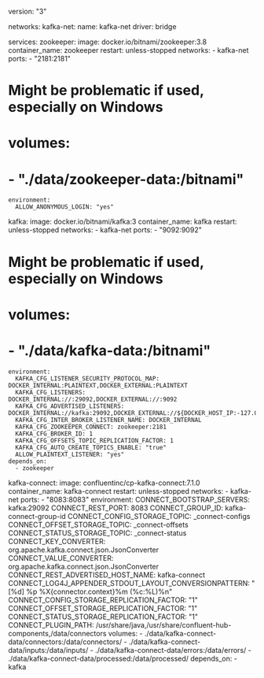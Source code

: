 version: "3"

networks:
  kafka-net:
    name: kafka-net
    driver: bridge

services:
  zookeeper:
    image: docker.io/bitnami/zookeeper:3.8
    container_name: zookeeper
    restart: unless-stopped
    networks:
      - kafka-net
    ports:
      - "2181:2181"
#   Might be problematic if used, especially on Windows
#    volumes:
#      - "./data/zookeeper-data:/bitnami"
    environment:
      ALLOW_ANONYMOUS_LOGIN: "yes"
      
  kafka:
    image: docker.io/bitnami/kafka:3
    container_name: kafka
    restart: unless-stopped
    networks:
      - kafka-net
    ports:
      - "9092:9092"
#   Might be problematic if used, especially on Windows
#    volumes:
#      - "./data/kafka-data:/bitnami"
    environment:
      KAFKA_CFG_LISTENER_SECURITY_PROTOCOL_MAP: DOCKER_INTERNAL:PLAINTEXT,DOCKER_EXTERNAL:PLAINTEXT
      KAFKA_CFG_LISTENERS: DOCKER_INTERNAL://:29092,DOCKER_EXTERNAL://:9092
      KAFKA_CFG_ADVERTISED_LISTENERS: DOCKER_INTERNAL://kafka:29092,DOCKER_EXTERNAL://${DOCKER_HOST_IP:-127.0.0.1}:9092
      KAFKA_CFG_INTER_BROKER_LISTENER_NAME: DOCKER_INTERNAL
      KAFKA_CFG_ZOOKEEPER_CONNECT: zookeeper:2181
      KAFKA_CFG_BROKER_ID: 1
      KAFKA_CFG_OFFSETS_TOPIC_REPLICATION_FACTOR: 1
      KAFKA_CFG_AUTO_CREATE_TOPICS_ENABLE: "true"
      ALLOW_PLAINTEXT_LISTENER: "yes"
    depends_on:
      - zookeeper
      
  kafka-connect:
    image: confluentinc/cp-kafka-connect:7.1.0
    container_name: kafka-connect
    restart: unless-stopped
    networks:
      - kafka-net
    ports:
      - "8083:8083"
    environment:
      CONNECT_BOOTSTRAP_SERVERS: kafka:29092
      CONNECT_REST_PORT: 8083
      CONNECT_GROUP_ID: kafka-connect-group-id
      CONNECT_CONFIG_STORAGE_TOPIC: _connect-configs
      CONNECT_OFFSET_STORAGE_TOPIC: _connect-offsets
      CONNECT_STATUS_STORAGE_TOPIC: _connect-status
      CONNECT_KEY_CONVERTER: org.apache.kafka.connect.json.JsonConverter
      CONNECT_VALUE_CONVERTER: org.apache.kafka.connect.json.JsonConverter
      CONNECT_REST_ADVERTISED_HOST_NAME: kafka-connect
      CONNECT_LOG4J_APPENDER_STDOUT_LAYOUT_CONVERSIONPATTERN: "[%d] %p %X{connector.context}%m (%c:%L)%n"
      CONNECT_CONFIG_STORAGE_REPLICATION_FACTOR: "1"
      CONNECT_OFFSET_STORAGE_REPLICATION_FACTOR: "1"
      CONNECT_STATUS_STORAGE_REPLICATION_FACTOR: "1"
      CONNECT_PLUGIN_PATH: /usr/share/java,/usr/share/confluent-hub-components,/data/connectors
    volumes:
      - ./data/kafka-connect-data/connectors:/data/connectors/
      - ./data/kafka-connect-data/inputs:/data/inputs/
      - ./data/kafka-connect-data/errors:/data/errors/
      - ./data/kafka-connect-data/processed:/data/processed/
    depends_on:
      - kafka
